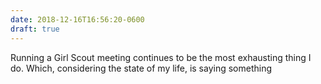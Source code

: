 ```yaml
---
date: 2018-12-16T16:56:20-0600
draft: true
---
```




Running a Girl Scout meeting continues to be the most exhausting thing I do. Which, considering the state of my life, is saying something



